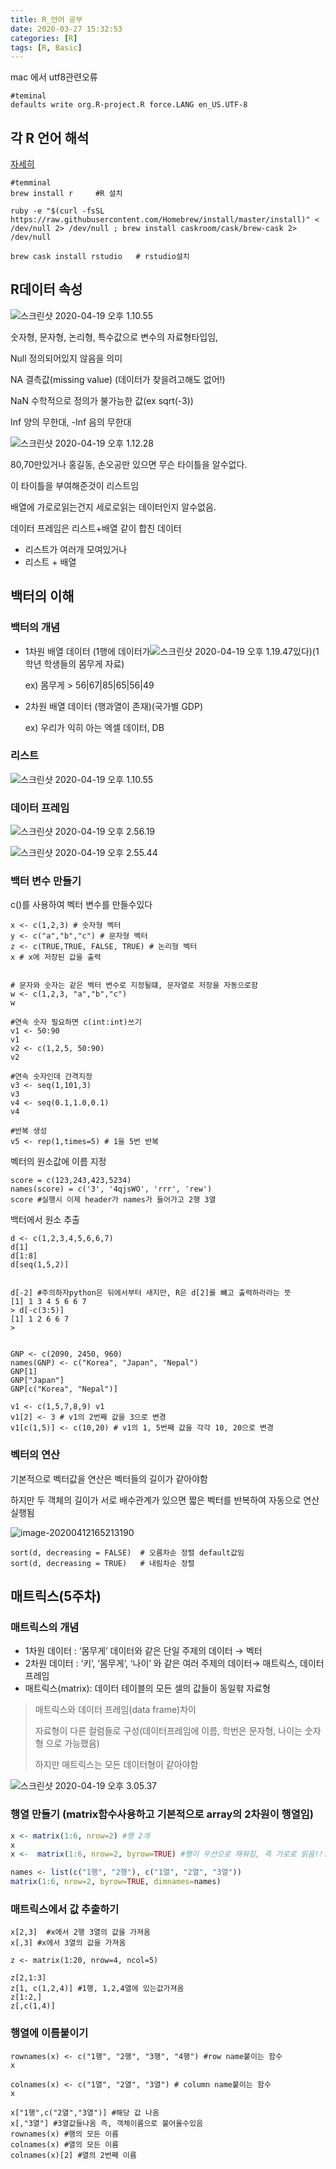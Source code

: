 ```yaml
---
title: R_언어 공부
date: 2020-03-27 15:32:53
categories: [R]
tags: [R, Basic]
---
```




mac 에서 utf8관련오류

```
#teminal
defaults write org.R-project.R force.LANG en_US.UTF-8
```

## 각 R 언어 해석

[자세히](https://m.blog.naver.com/PostView.nhn?blogId=dic1224&logNo=80206009323&proxyReferer=https%3A%2F%2Fwww.google.com%2F)

```
#temminal
brew install r     #R 설치

ruby -e "$(curl -fsSL https://raw.githubusercontent.com/Homebrew/install/master/install)" < /dev/null 2> /dev/null ; brew install caskroom/cask/brew-cask 2> /dev/null

brew cask install rstudio   # rstudio설치
```

## R데이터 속성 

![스크린샷 2020-04-19 오후 1.10.55](https://tva1.sinaimg.cn/large/007S8ZIlgy1gdyy9nf81cj31450u046h.jpg)

숫자형, 문자형, 논리형, 특수값으로 변수의 자료형타입임, 

Null  정의되어있지 않음을 의미

NA 결측값(missing value) (데이터가 찾을려고해도 없어!)

NaN 수학적으로 정의가 불가능한 값(ex sqrt(-3))

Inf 양의 무한대, -Inf 음의 무한대

![스크린샷 2020-04-19 오후 1.12.28](https://tva1.sinaimg.cn/large/007S8ZIlgy1gdyyaho3g7j31800u0k4x.jpg)

80,70만있거나 홍길동, 손오공만 있으면 무슨 타이틀을 알수없다.

이 타이틀을 부여해준것이 리스트임

배열에 가로로읽는건지 세로로읽는 데이터인지 알수없음.

데이터 프레임은 리스트+배열 같이 합친 데이터

- 리스트가 여러개 모여있거나
- 리스트 + 배열 





## 백터의 이해

### 백터의 개념

- 1차원 배열 데이터 (1행에 데이터가![스크린샷 2020-04-19 오후 1.19.47](https://tva1.sinaimg.cn/large/007S8ZIlgy1gdyyi46fffj316n0u0al4.jpg)있다)(1학년 학생들의 몸무게 자료) 

  ex) 몸무게 > 56|67|85|65|56|49

- 2차원 배열 데이터 (행과열이 존재)(국가별 GDP)

  ex) 우리가 익히 아는 엑셀 데이터, DB

### 리스트

![스크린샷 2020-04-19 오후 1.10.55](https://tva1.sinaimg.cn/large/007S8ZIlgy1gdyylu3oevj317u0t8198.jpg)

### 데이터 프레임

![스크린샷 2020-04-19 오후 2.56.19](https://tva1.sinaimg.cn/large/007S8ZIlgy1gdz1axf3cqj317u0tgk4j.jpg)

![스크린샷 2020-04-19 오후 2.55.44](https://tva1.sinaimg.cn/large/007S8ZIlgy1gdz1b510ecj317q0u0n92.jpg)

### 백터 변수 만들기

c()를 사용하여 벡터 변수를 만들수있다

```
x <- c(1,2,3) # 숫자형 벡터
y <- c("a","b","c") # 문자형 벡터
z <- c(TRUE,TRUE, FALSE, TRUE) # 논리형 벡터
x # x에 저장된 값을 출력


# 문자와 숫자는 같은 벡터 변수로 지정될떄, 문자열로 저장을 자동으로함
w <- c(1,2,3, "a","b","c")
w

#연속 숫자 필요하면 c(int:int)쓰기
v1 <- 50:90
v1
v2 <- c(1,2,5, 50:90)
v2

#연속 숫자인데 간격지정
v3 <- seq(1,101,3)
v3
v4 <- seq(0.1,1.0,0.1)
v4

#반복 생성
v5 <- rep(1,times=5) # 1을 5번 반복
```

벡터의 원소값에 이름 지정

```
score = c(123,243,423,5234)
names(score) = c('3', '4qjsWO', 'rrr', 'rew')
score #실행시 이제 header가 names가 들어가고 2행 3열
```

백터에서 원소 추출

```
d <- c(1,2,3,4,5,6,6,7)
d[1]
d[1:8]
d[seq(1,5,2)]


d[-2] #주의하자python은 뒤에서부터 새지만, R은 d[2]를 뺴고 출력하라라는 뜻
[1] 1 3 4 5 6 6 7 
> d[-c(3:5)]
[1] 1 2 6 6 7
> 


GNP <- c(2090, 2450, 960)
names(GNP) <- c("Korea", "Japan", "Nepal")
GNP[1]
GNP["Japan"]
GNP[c("Korea", "Nepal")]

v1 <- c(1,5,7,8,9) v1
v1[2] <- 3 # v1의 2번째 값을 3으로 변경
v1[c(1,5)] <- c(10,20) # v1의 1, 5번째 값을 각각 10, 20으로 변경
```

### 벡터의 연산

기본적으로 벡터값을 연산은 벡터들의 길이가 같아야함

하지만 두 객체의 길이가 서로 배수관계가 있으면 짧은 벡터를 반복하여 자동으로 연산 실행됨

![image-20200412165213190](https://tva1.sinaimg.cn/large/007S8ZIlgy1gdr1axl1x2j30x00mo7cv.jpg)

```
sort(d, decreasing = FALSE)  # 오름차순 정렬 default값임
sort(d, decreasing = TRUE)   # 내림차순 정렬
```

## 매트릭스(5주차)

### 매트릭스의 개념

- 1차원 데이터 : ‘몸무게’ 데이터와 같은 단일 주제의 데이터 → 벡터
- 2차원 데이터 : ‘키’, ‘몸무게’, ‘나이’ 와 같은 여러 주제의 데이터→ 매트릭스, 데이터 프레임
- 매트릭스(matrix): 데이터 테이블의 모든 셀의 값들이 동일핚 자료형

>매트릭스와 데이터 프레임(data frame)차이
>
>자료형이 다른 컬럼들로 구성(데이터프레임에 이름, 학번은 문자형, 나이는 숫자형 으로 가능했음)
>
>하지만 매트릭스는 모든 데이터형이 같아야함



![스크린샷 2020-04-19 오후 3.05.37](https://tva1.sinaimg.cn/large/007S8ZIlgy1gdz1k6v6v9j31480nmgqz.jpg)

### 행열 만들기 (matrix함수사용하고 기본적으로 array의 2차원이 행열임)

```R
x <- matrix(1:6, nrow=2) #행 2개
x
x <-  matrix(1:6, nrow=2, byrow=TRUE) #행이 우선으로 채워짐, 즉 가로로 읽음!!!!!!!! TRUE or T

names <- list(c("1행", "2행"), c("1열", "2열", "3열"))
matrix(1:6, nrow=2, byrow=TRUE, dimnames=names)
```

### 매트릭스에서 값 추출하기

```
x[2,3]  #x에서 2행 3열의 값을 가져옴
x[,3] #x에서 3열의 값을 가져옴

z <- matrix(1:20, nrow=4, ncol=5)

z[2,1:3]
z[1, c(1,2,4)] #1행, 1,2,4열에 있는값가져옴
z[1:2,]
z[,c(1,4)]

```

### 행열에 이름붙이기

```
rownames(x) <- c("1행", "2행", "3행", "4행") #row name붙이는 함수
x

colnames(x) <- c("1열", "2열", "3열") # column name붙이는 함수
x

x["1행",c("2열","3열")] #해당 값 나옴
x[,"3열"] #3열값들나옴 즉, 객체이름으로 불어올수있음
rownames(x) #행의 모든 이름
colnames(x) #열의 모든 이름
colnames(x)[2] #열의 2번째 이름


```

